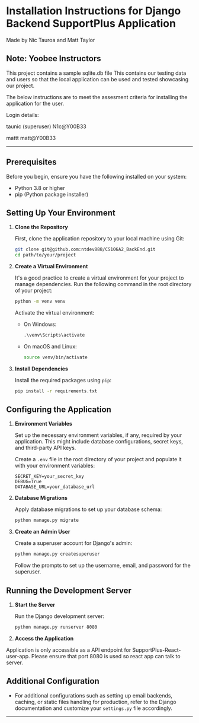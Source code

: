 # Installation Instructions for Django Backend SupportPlus Application
Made by Nic Tauroa and Matt Taylor

## Note: Yoobee Instructors 

This project contains a sample sqlite.db file
This contains our testing data and users so that the local application can be used and tested showcasing our project.

The below instructions are to meet the assesment criteria for installing the application for the user.

Login details:

taunic (superuser)
N1c@Y00B33

mattt
matt@Y00B33

---

## Prerequisites

Before you begin, ensure you have the following installed on your system:
- Python 3.8 or higher
- pip (Python package installer)

## Setting Up Your Environment

1. **Clone the Repository**

   First, clone the application repository to your local machine using Git:

   ```bash
   git clone git@github.com:ntdev888/CS106A2_BackEnd.git
   cd path/to/your/project
   ```


2. **Create a Virtual Environment**

   It's a good practice to create a virtual environment for your project to manage dependencies. Run the following command in the root directory of your project:

   ```bash
   python -m venv venv
   ```

   Activate the virtual environment:

   - On Windows:

     ```cmd
     .\venv\Scripts\activate
     ```

   - On macOS and Linux:

     ```bash
     source venv/bin/activate
     ```

3. **Install Dependencies**

   Install the required packages using `pip`:

   ```bash
   pip install -r requirements.txt
   ```

## Configuring the Application

1. **Environment Variables**

   Set up the necessary environment variables, if any, required by your application. This might include database configurations, secret keys, and third-party API keys.

   Create a `.env` file in the root directory of your project and populate it with your environment variables:

   ```plaintext
   SECRET_KEY=your_secret_key
   DEBUG=True
   DATABASE_URL=your_database_url
   ```

2. **Database Migrations**

   Apply database migrations to set up your database schema:

   ```bash
   python manage.py migrate
   ```

3. **Create an Admin User**

   Create a superuser account for Django's admin:

   ```bash
   python manage.py createsuperuser
   ```

   Follow the prompts to set up the username, email, and password for the superuser.

## Running the Development Server

1. **Start the Server**

   Run the Django development server:

   ```bash
   python manage.py runserver 8080
   ```

2. **Access the Application**

Application is only accessible as a API endpoint for SupportPlus-React-user-app.
Please ensure that port 8080 is used so react app can talk to server.

## Additional Configuration

- For additional configurations such as setting up email backends, caching, or static files handling for production, refer to the Django documentation and customize your `settings.py` file accordingly.

---
